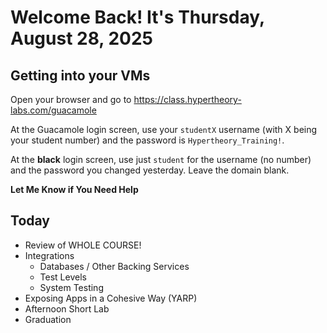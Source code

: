 # Welcome Back! It's Thursday, August 28, 2025

## Getting into your VMs

Open your browser and go to https://class.hypertheory-labs.com/guacamole

At the Guacamole login screen, use your `studentX` username (with X being your student number)
and the password is `Hypertheory_Training!`.

At the **black** login screen, use just `student` for the username (no number) and the password you changed yesterday.
Leave the domain blank.

**Let Me Know if You Need Help**

## Today

- Review of WHOLE COURSE!
- Integrations
    - Databases / Other Backing Services
    - Test Levels
    - System Testing
- Exposing Apps in a Cohesive Way (YARP)
- Afternoon Short Lab
- Graduation

    
